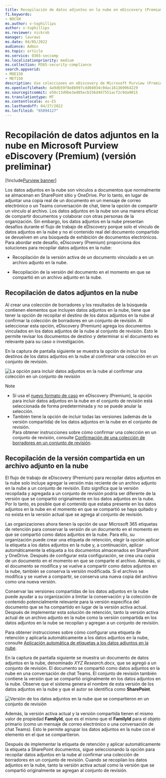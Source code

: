 ```yaml
---
title: Recopilación de datos adjuntos en la nube en eDiscovery (Premium)
f1.keywords:
- NOCSH
ms.author: v-tophillips
author: v-tophillips
ms.reviewer: nickrob
manager: laurawi
ms.date: 04/05/2022
audience: Admin
ms.topic: article
ms.service: O365-seccomp
ms.localizationpriority: medium
ms.collection: M365-security-compliance
search.appverid:
- MOE150
- MET150
description: Use colecciones en eDiscovery de Microsoft Purview (Premium) para recopilar datos adjuntos en la nube para su revisión en una investigación o caso.
ms.openlocfilehash: 4a9db59f8e8b997cdd04934c9dac161369964229
ms.sourcegitcommit: e50c13d9be3ed05ecb156d497551acf2c9da9015
ms.translationtype: MT
ms.contentlocale: es-ES
ms.lasthandoff: 04/27/2022
ms.locfileid: "65094127"
---
```

# <a name="collect-cloud-attachments-in-microsoft-purview-ediscovery-premium-preview"></a>Recopilación de datos adjuntos en la nube en Microsoft Purview eDiscovery (Premium) (versión preliminar)

[!include[Purview banner](../includes/purview-rebrand-banner.md)]

Los datos adjuntos en la nube son vínculos a documentos que normalmente se almacenan en SharePoint sitio y OneDrive. Por lo tanto, en lugar de adjuntar una copia real de un documento en un mensaje de correo electrónico o un Teams conversación de chat, tiene la opción de compartir un vínculo al archivo. Los datos adjuntos en la nube son una manera eficaz de compartir documentos y colaborar con otras personas de la organización. Sin embargo, los datos adjuntos en la nube presentan desafíos durante el flujo de trabajo de eDiscovery porque solo el vínculo de datos adjuntos en la nube y no el contenido real del documento compartido se devuelven en una búsqueda de exhibición de documentos electrónicos. Para abordar este desafío, eDiscovery (Premium) proporciona dos soluciones para recopilar datos adjuntos en la nube:  

- Recopilación de la versión activa de un documento vinculado a en un archivo adjunto en la nube.

- Recopilación de la versión del documento en el momento en que se compartió en un archivo adjunto en la nube.

## <a name="collecting-cloud-attachments"></a>Recopilación de datos adjuntos en la nube

Al crear una colección de borradores y los resultados de la búsqueda contienen elementos que incluyen datos adjuntos en la nube, tiene que tener la opción de recopilar el destino de los datos adjuntos en la nube al confirmar la colección de borradores en un conjunto de revisión. Al seleccionar esta opción, eDiscovery (Premium) agrega los documentos vinculados en los datos adjuntos de la nube al conjunto de revisión. Esto le permite revisar los documentos de destino y determinar si el documento es relevante para su caso o investigación.

En la captura de pantalla siguiente se muestra la opción de incluir los destinos de los datos adjuntos en la nube al confirmar una colección en un conjunto de revisión.

![La opción para incluir datos adjuntos en la nube al confirmar una colección en un conjunto de revisión](../media/CollectCloudAttachments1.png)

> [!NOTE]
>- Si usa el [nuevo formato de caso](advanced-ediscovery-new-case-format.md) en eDiscovery (Premium), la opción para incluir datos adjuntos en la nube en el conjunto de revisión está seleccionada de forma predeterminada y no se puede anular la selección.<br/>
>- También tiene la opción de incluir todas las versiones (además de la versión compartida) de los datos adjuntos en la nube en el conjunto de revisión.  
Para obtener instrucciones sobre cómo confirmar una colección en un conjunto de revisión, consulte [Confirmación de una colección de borradores en un conjunto de revisión](commit-draft-collection.md).

## <a name="collecting-the-version-shared-in-a-cloud-attachment"></a>Recopilación de la versión compartida en un archivo adjunto en la nube

El flujo de trabajo de eDiscovery (Premium) para recopilar datos adjuntos en la nube solo incluye agregar la versión más reciente de un archivo adjunto en la nube a un conjunto de revisión. Esto significa que la versión recopilada y agregada a un conjunto de revisión podría ser diferente de la versión que se compartió originalmente en los datos adjuntos en la nube. Por lo tanto, es posible que el contenido que estaba presente en los datos adjuntos en la nube en el momento en que se compartió se haya quitado y no exista en la versión actual que se agrega al conjunto de revisión.

Las organizaciones ahora tienen la opción de usar Microsoft 365 etiquetas de retención para conservar la versión de un documento en el momento en que se compartió como datos adjuntos en la nube. Para ello, su organización puede crear una etiqueta de retención, elegir la opción aplicar la etiqueta a los datos adjuntos en la nube y, a continuación, aplicar automáticamente la etiqueta a los documentos almacenados en SharePoint y OneDrive. Después de configurar esta configuración, se crea una copia de un documento en el momento en que se comparte el archivo. Además, si el documento se modifica y se vuelve a compartir como datos adjuntos en la nube, también se conserva la versión modificada. Si el archivo se modifica y se vuelve a compartir, se conserva una nueva copia del archivo como una nueva versión.

Conservar las versiones compartidas de los datos adjuntos en la nube puede ayudar a su organización a limitar la conservación y la colección de contenido potencialmente relevante para la versión específica del documento que se ha compartido en lugar de la versión activa actual. Después de implementar esta solución de retención, tanto la versión activa actual de un archivo adjunto en la nube como la versión compartida en los datos adjuntos en la nube se recopilan y agregan a un conjunto de revisión.

Para obtener instrucciones sobre cómo configurar una etiqueta de retención y aplicarla automáticamente a los datos adjuntos en la nube, consulte [Aplicación automática de etiquetas a los datos adjuntos en la nube](apply-retention-labels-automatically.md#auto-apply-labels-to-cloud-attachments).

En la captura de pantalla siguiente se muestra un documento de datos adjuntos en la nube, denominado *XYZ Research.docx*, que se agregó a un conjunto de revisión. El documento se compartió como datos adjuntos en la nube en una conversación de chat Teams. El conjunto de revisión también contiene la versión que se compartió originalmente en los datos adjuntos en la nube. Observe que el sistema genera el nombre de esta versión de los datos adjuntos en la nube y que el autor se identifica como **SharePoint**.

![Versión de los datos adjuntos en la nube que se compartieron en un conjunto de revisión](../media/CollectCloudAttachments2.png)

Además, la versión activa actual y la versión compartida tienen el mismo valor de propiedad **FamilyId**, que es el mismo que el **FamilyId** para el objeto primario (como un mensaje de correo electrónico o una conversación de chat Teams). Esto le permite agrupar los datos adjuntos en la nube con el elemento en el que se compartieron.

Después de implementar la etiqueta de retención y aplicar automáticamente la etiqueta a SharePoint documentos, sigue seleccionando la opción para recopilar datos adjuntos en la nube al confirmar una colección de borradores en un conjunto de revisión. Cuando se recopilan los datos adjuntos en la nube, tanto la versión activa actual como la versión que se compartió originalmente se agregan al conjunto de revisión.
